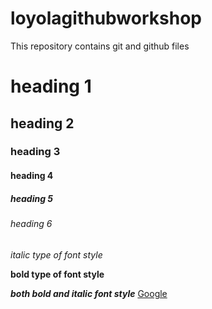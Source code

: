 # loyolagithubworkshop
This repository contains git and github files
# heading 1
## heading 2
### heading 3
#### heading 4
##### heading 5
###### heading 6
*italic type of font style*

**bold type of font style**

***both bold and italic font style***
[Google](https://www.google.com/)
